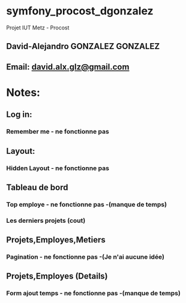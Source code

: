 # symfony_procost_dgonzalez
Projet IUT Metz - Procost

## David-Alejandro GONZALEZ GONZALEZ 
## Email: david.alx.glz@gmail.com

# Notes:

## Log in:
### Remember me - ne fonctionne pas

## Layout:
### Hidden Layout - ne fonctionne pas

## Tableau de bord
### Top employe - ne fonctionne pas -(manque de temps)
### Les derniers projets (cout) 

## Projets,Employes,Metiers
### Pagination - ne fonctionne pas -(Je n'ai aucune idée)

## Projets,Employes (Details)
### Form ajout temps - ne fonctionne pas -(manque de temps)
